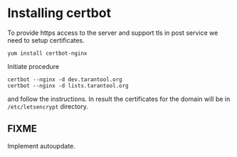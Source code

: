 Installing certbot
==================

To provide https access to the server and support
tls in post service we need to setup certificates.
```
yum install certbot-nginx
```

Initiate procedure
```
certbot --nginx -d dev.tarantool.org
certbot --nginx -d lists.tarantool.org
```

and follow the instructions. In result the
certificates for the domain will be in `/etc/letsencrypt`
directory.

FIXME
-----
Implement autoupdate.
